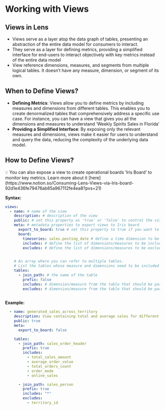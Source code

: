 # Working with Views

## Views in Lens

- Views serve as a layer atop the data graph of tables, presenting an abstraction of the entire data model for consumers to interact.
- They serve as a layer for defining metrics, providing a simplified interface for end-users to interact objectively with key metrics instead of the entire data model
- View reference dimensions, measures, and segments from multiple logical tables. It doesn’t have any measure, dimension, or segment of its own.

## When to Define Views?

- **Defining Metrics**: Views allow you to define metrics by including measures and dimensions from different tables. This enables you to create denormalized tables that comprehensively address a specific use case. For instance, you can have a view that gives you all the dimensions and measures to understand ‘Weekly Spirits Sales in Florida’
- **Providing a Simplified Interface**: By exposing only the relevant measures and dimensions, views make it easier for users to understand and query the data, reducing the complexity of the underlying data model.

## How to Define Views?

<aside>
💡 You can also expose a view to create operational boards ‘Iris Board’ to monitor key metrics. Learn more about it [here](https://www.notion.so/Consuming-Lens-Views-via-Iris-board-92d1e436fe79476ab85a967112fe4ea8?pvs=21)

</aside>

**Syntax:**

```yaml
views:
  - name: # name of the view 
    description: # description of the view
    public: # set this property as 'true' or 'false' to control the visibility
    meta: # metadata properties to export views to Iris board
      export_to_board: true # set this property to true if you want to export the view 
      board:
        timeseries: sales.posting_date # define a time dimension to be used to create the time-series chart
        includes: # define the list of dimensions/measures to be included in the board
        excludes: # define the list of dimensions/measures to be excluded from the board
   

    # An array where you can refer to multiple tables. 
    # List the tables whose measure and dimensions need to be included in the view
    tables:
      - join_path: # the name of the table
        prefix: false
        includes: # dimension/measure from the table that should be part of the view
        excludes: # dimension/measure from the table that should be part of the view
        
```

**Example:**

```yaml
  - name: generated_sales_across_territory
    description: View containing total and average sales for different territories
    public: true
    meta:
      export_to_board: false 

    tables:
      - join_path: sales_order_header
        prefix: true
        includes:
          - total_sales_amount
          - average_order_value
          - total_orders_count
          - order_mode
          - online_sales

      - join_path: sales_person
        prefix: true
        includes: "*"
        excludes:
          - territory_id
```